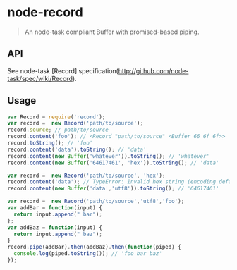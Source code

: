 # node-record
> An node-task compliant Buffer with promised-based piping.

## API
See node-task [Record] specification(http://github.com/node-task/spec/wiki/Record).

## Usage
```js
var Record = require('record');
var record =  new Record('path/to/source');
record.source; // path/to/source
record.content('foo'); // <Record "path/to/source" <Buffer 66 6f 6f>>
record.toString(); // 'foo'
record.content('data').toString(); // 'data'
record.content(new Buffer('whatever')).toString(); // 'whatever'
record.content(new Buffer('64617461', 'hex')).toString(); // 'data'

var record =  new Record('path/to/source', 'hex');
record.content('data'); // TypeError: Invalid hex string (encoding defaults to hex)
record.content(new Buffer('data','utf8')).toString(); // '64617461'

var record =  new Record('path/to/source','utf8','foo');
var addBar = function(input) {
  return input.append(" bar");
};
var addBaz = function(input) {
  return input.append(" baz");
}
record.pipe(addBar).then(addBaz).then(function(piped) {
  console.log(piped.toString()); // 'foo bar baz'
});
```